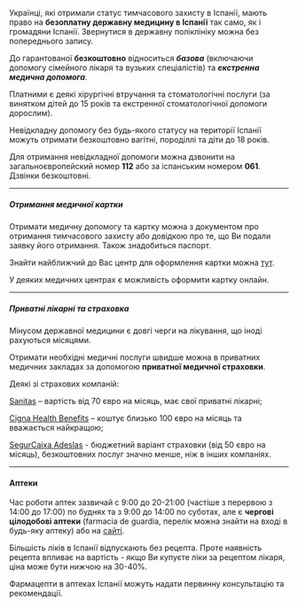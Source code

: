 
Українці, які отримали статус тимчасового захисту в Іспанії, мають право на **безоплатну державну медицину в Іспанії** так само, як і громадяни Іспанії. Звернутися в державну поліклініку можна без попереднього запису. 

<section type="note">

До гарантованої **безкоштовно** відноситься ***базова*** (включаючи допомогу сімейного лікаря та вузьких спеціалістів) та ***екстренна медична допомога***. 

Платними є деякі хірургічні втручання та стоматологічні послуги (за винятком дітей до 15 років та екстренної стоматологічної допомоги дорослим).
</section>


Невідкладну допомогу без будь-якого статусу на території Іспанії можуть отримати безкоштовно вагітні, породіллі та діти до 18 років.

Для отримання невідкладної допомоги можна дзвонити на загальноєвропейский номер **112** або за іспанським номером **061**. Дзвінки безкоштовні.


***

##### Отримання медичної картки

Отримати медичну допомогу та картку можна з документом про отримання тимчасового захисту або довідкою про те, що Ви подали заявку його отримання. Також знадобиться паспорт.

Знайти найближчий до Вас центр для оформлення картки можна [тут](https://catsalut.gencat.cat/ca/centres-sanitaris/cercador).

У деяких медичних центрах є можливість оформити картку онлайн.


***

##### Приватні лікарні та страховка

Мінусом державної медицини є довгі черги на лікування, що іноді рахуються місяцями.

Отримати необхідні медичні послуги швидше можна в приватних медичних закладах за допомогою **приватної медичної страховки**. 

Деякі зі страхових компаній:

[Sanitas](https://www.sanitas.es/) – вартість від 70 євро на місяць, має свої приватні лікарні;

[Cigna Health Benefits](https://www.cignahealthbenefits.com/en/) – коштує близько 100 євро на місяць та вважається найкращою;

[SegurCaixa Adeslas](https://www.segurcaixaadeslas.es/es/seguros-medicos) - бюджетний варіант страховки (від 50 євро на місяць), безкоштовних послуг значно менше, ніж в інших компаніях. 

***

#### Аптеки

Час роботи аптек зазвичай с 9:00 до 20-21:00 (частіше з перервою з 14:00 до 17:00) по буднях та з 9:00 до 14:00 по суботах, але є **чергові цілодобові аптеки** (farmacia de guardia, перелік можна знайти на вході в будь-яку аптеку) або на [сайті](http://www.farmaciasdeguardia.com/Espana/CLM/index.html).


<section type="tip">

Більшість ліків в Іспанії відпускають без рецепта. Проте наявність рецепта впливає на вартість - якщо Ви купуєте ліки за рецептом лікаря, ціна може бути нижчою на 30-40%.
</section>

Фармацепти в аптеках Іспанії можуть надати первинну консультацію та рекомендації.